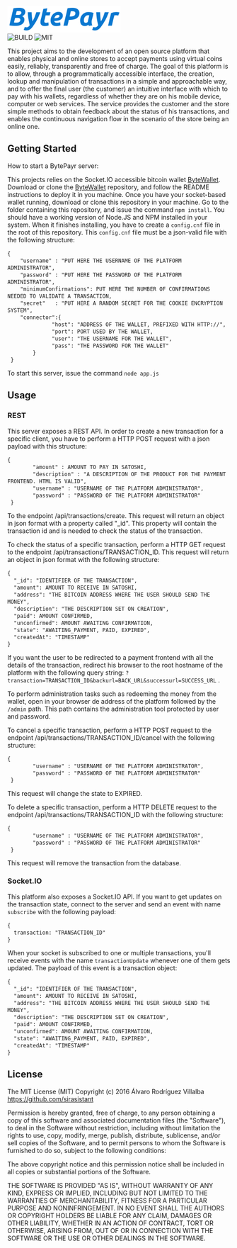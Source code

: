 <img src="https://raw.githubusercontent.com/sirasistant/bytepayr-web/master/public/assets/brand.png" alt="BytePayr"  height="60"><br/>
![BUILD](https://img.shields.io/badge/build-passing-green.svg)
![MIT](https://img.shields.io/dub/l/vibe-d.svg)

This project aims to the development of an open source platform that
enables physical and online stores to accept payments using virtual coins easily,
reliably, transparently and free of charge. 
The goal of this platform is to allow, through a programmatically
accessible interface, the creation, lookup and manipulation of transactions in a
simple and approachable way, and to offer the final user (the customer) an
intuitive interface with which to pay with his wallets, regardless of whether they
are on his mobile device, computer or web services. The service provides
the customer and the store simple methods to obtain feedback about the status
of his transactions, and enables the continuous navigation flow in the
scenario of the store being an online one.

## Getting Started

How to start a BytePayr server:

This projects relies on the Socket.IO accessible bitcoin wallet [ByteWallet](https://github.com/sirasistant/ByteWallet). Download or clone the [ByteWallet](https://github.com/sirasistant/ByteWallet) repository, and follow the README instructions to deploy it in you machine.
Once you have your socket-based wallet running, download or clone this repository in your machine.
Go to the folder containing this repository, and issue the command `npm install`. You should have a working version of Node.JS and NPM installed in your system.
When it finishes installing, you have to create a `config.cnf` file in the root of this repository. This `config.cnf` file must be a json-valid file with the following structure:

```
{
 	"username" : "PUT HERE THE USERNAME OF THE PLATFORM ADMINISTRATOR",
 	"password" : "PUT HERE THE PASSWORD OF THE PLATFORM ADMINISTRATOR",
 	"minimumConfirmations": PUT HERE THE NUMBER OF CONFIRMATIONS NEEDED TO VALIDATE A TRANSACTION,
 	"secret"   : "PUT HERE A RANDOM SECRET FOR THE COOKIE ENCRYPTION SYSTEM",
 	"connector":{
     	      "host": "ADDRESS OF THE WALLET, PREFIXED WITH HTTP://",
     	      "port": PORT USED BY THE WALLET,
     	      "user": "THE USERNAME FOR THE WALLET",
     	      "pass": "THE PASSWORD FOR THE WALLET"
     	}
 }
```

To start this server, issue the command `node app.js`

## Usage

### REST

This server exposes a REST API. In order to create a new transaction for a specific client, you have to perform a HTTP POST request with a json payload with this structure:

```
{
        "amount" : AMOUNT TO PAY IN SATOSHI,
        "description" : "A DESCRIPTION OF THE PRODUCT FOR THE PAYMENT FRONTEND. HTML IS VALID",
        "username" : "USERNAME OF THE PLATFORM ADMINISTRATOR",
        "password" : "PASSWORD OF THE PLATFORM ADMINISTRATOR"
 }
```
To the endpoint /api/transactions/create. This request will return an object in json format with a property called "_id". This property will contain the transaction id and is needed to check the status of the transaction.

To check the status of a specific transaction, perform a HTTP GET request to the endpoint /api/transactions/TRANSACTION_ID. This request will return an object in json format with the following structure:
```
{
  "_id": "IDENTIFIER OF THE TRANSACTION",
  "amount": AMOUNT TO RECEIVE IN SATOSHI,
  "address": "THE BITCOIN ADDRESS WHERE THE USER SHOULD SEND THE MONEY",
  "description": "THE DESCRIPTION SET ON CREATION",
  "paid": AMOUNT CONFIRMED,
  "unconfirmed": AMOUNT AWAITING CONFIRMATION,
  "state": "AWAITING_PAYMENT, PAID, EXPIRED",
  "createdAt": "TIMESTAMP"
}
```

If you want the user to be redirected to a payment frontend with all the details of the transaction, redirect his browser to the root hostname of the platform with the following query string: `?transaction=TRANSACTION_ID&backurl=BACK_URL&successurl=SUCCESS_URL` .

To perform administration tasks such as redeeming the money from the wallet, open in your browser de address of the platform followed by the `/admin` path. This path contains the administration tool protected by user and password.

To cancel a specific transaction, perform a HTTP POST request to the endpoint /api/transactions/TRANSACTION_ID/cancel with the following structure:
```
{
        "username" : "USERNAME OF THE PLATFORM ADMINISTRATOR",
        "password" : "PASSWORD OF THE PLATFORM ADMINISTRATOR"
 }
```
This request will change the state to EXPIRED.



To delete a specific transaction, perform a HTTP DELETE request to the endpoint /api/transactions/TRANSACTION_ID with the following structure: 
```
{
        "username" : "USERNAME OF THE PLATFORM ADMINISTRATOR",
        "password" : "PASSWORD OF THE PLATFORM ADMINISTRATOR"
 }
```
This request will remove the transaction from the database.

### Socket.IO

This platform also exposes a Socket.IO API. If you want to get updates on the transaction state, connect to the server and send an event with name `subscribe` with the following payload:

```
{
  transaction: "TRANSACTION_ID"
}
```

When your socket is subscribed to one or multiple transactions, you'll receive events with the name `transactionUpdate` whenever one of them gets updated. The payload of this event is a transaction object:

```
{
  "_id": "IDENTIFIER OF THE TRANSACTION",
  "amount": AMOUNT TO RECEIVE IN SATOSHI,
  "address": "THE BITCOIN ADDRESS WHERE THE USER SHOULD SEND THE MONEY",
  "description": "THE DESCRIPTION SET ON CREATION",
  "paid": AMOUNT CONFIRMED,
  "unconfirmed": AMOUNT AWAITING CONFIRMATION,
  "state": "AWAITING_PAYMENT, PAID, EXPIRED",
  "createdAt": "TIMESTAMP"
}
```

## License

The MIT License (MIT)
Copyright (c) 2016 Álvaro Rodríguez Villalba https://github.com/sirasistant

Permission is hereby granted, free of charge, to any person obtaining a copy of this software and associated documentation files (the "Software"), to deal in the Software without restriction, including without limitation the rights to use, copy, modify, merge, publish, distribute, sublicense, and/or sell copies of the Software, and to permit persons to whom the Software is furnished to do so, subject to the following conditions:

The above copyright notice and this permission notice shall be included in all copies or substantial portions of the Software.

THE SOFTWARE IS PROVIDED "AS IS", WITHOUT WARRANTY OF ANY KIND, EXPRESS OR IMPLIED, INCLUDING BUT NOT LIMITED TO THE WARRANTIES OF MERCHANTABILITY, FITNESS FOR A PARTICULAR PURPOSE AND NONINFRINGEMENT. IN NO EVENT SHALL THE AUTHORS OR COPYRIGHT HOLDERS BE LIABLE FOR ANY CLAIM, DAMAGES OR OTHER LIABILITY, WHETHER IN AN ACTION OF CONTRACT, TORT OR OTHERWISE, ARISING FROM, OUT OF OR IN CONNECTION WITH THE SOFTWARE OR THE USE OR OTHER DEALINGS IN THE SOFTWARE.
